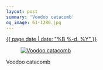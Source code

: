 ```yaml
---
layout: post
summary: 'Voodoo catacomb'
og_image: 61-1280.jpg
---
```


<p>
 <time>
  <a href="/61">
   {{ page.date | date: "%B %-d, %Y" }}
  </a>
 </time>
 <a href="/61">
  <figure data-taken="9/28/2013">
   <img alt="Voodoo catacomb" sizes="(min-width: 700px) 50vw, calc(100vw - 2rem)" src="{{ site.assets_url }}/61-640.jpg" srcset="{{ site.assets_url }}/61-1280.jpg 1280w, {{ site.assets_url }}/61-960.jpg 960w, {{ site.assets_url }}/61-640.jpg 640w, {{ site.assets_url }}/61-320.jpg 320w"/>
  </figure>
 </a>
 <span>
  Voodoo catacomb
 </span>
</p>
